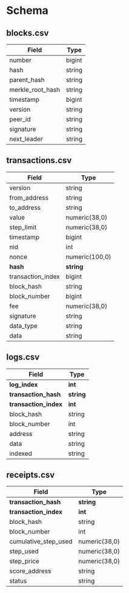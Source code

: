 # Schema

## blocks.csv

| Field            	| Type   	|
|------------------	|--------	|
| number           	| bigint 	|
| hash             	| string 	|
| parent_hash      	| string 	|
| merkle_root_hash 	| string 	|
| timestamp        	| bigint 	|
| version          	| string 	|
| peer_id          	| string 	|
| signature        	| string 	|
| next_leader      	| string 	|

## transactions.csv

| Field             	| Type           	|
|-------------------	|----------------	|
| version           	| string         	|
| from_address      	| string         	|
| to_address        	| string         	|
| value             	| numeric(38,0)  	|
| step_limit        	| numeric(38,0)  	|
| timestamp         	| bigint         	|
| nid               	| int            	|
| nonce             	| numeric(100,0) 	|
| **hash**          	| **string**     	|
| transaction_index 	| bigint         	|
| block_hash        	| string         	|
| block_number      	| bigint         	|
| fee               	| numeric(38,0)  	|
| signature         	| string         	|
| data_type         	| string         	|
| data              	| string         	|

## logs.csv

| Field                 	| Type       	|
|-----------------------	|------------	|
| **log_index**         	| **int**    	|
| **transaction_hash**  	| **string** 	|
| **transaction_index** 	| **int**    	|
| block_hash            	| string     	|
| block_number          	| int        	|
| address               	| string     	|
| data                  	| string     	|
| indexed               	| string     	|

## receipts.csv

| Field                 	| Type          	|
|-----------------------	|---------------	|
| **transaction_hash**  	| **string**    	|
| **transaction_index** 	| **int**       	|
| block_hash            	| string        	|
| block_number          	| int           	|
| cumulative_step_used  	| numeric(38,0) 	|
| step_used             	| numeric(38,0) 	|
| step_price            	| numeric(38,0) 	|
| score_address         	| string        	|
| status                	| string        	|
